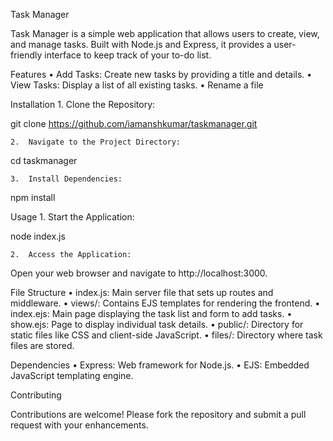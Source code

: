 Task Manager

Task Manager is a simple web application that allows users to create, view, and manage tasks. Built with Node.js and Express, it provides a user-friendly interface to keep track of your to-do list.

Features
	•	Add Tasks: Create new tasks by providing a title and details.
	•	View Tasks: Display a list of all existing tasks.
	•	Rename a file

Installation
	1.	Clone the Repository:

git clone https://github.com/iamanshkumar/taskmanager.git


	2.	Navigate to the Project Directory:

cd taskmanager


	3.	Install Dependencies:

npm install



Usage
	1.	Start the Application:

node index.js


	2.	Access the Application:
Open your web browser and navigate to http://localhost:3000.

File Structure
	•	index.js: Main server file that sets up routes and middleware.
	•	views/: Contains EJS templates for rendering the frontend.
	•	index.ejs: Main page displaying the task list and form to add tasks.
	•	show.ejs: Page to display individual task details.
	•	public/: Directory for static files like CSS and client-side JavaScript.
	•	files/: Directory where task files are stored.

Dependencies
	•	Express: Web framework for Node.js.
	•	EJS: Embedded JavaScript templating engine.

Contributing

Contributions are welcome! Please fork the repository and submit a pull request with your enhancements.
